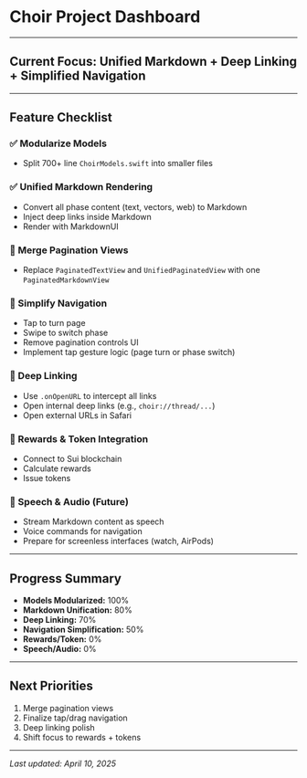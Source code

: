 # Choir Project Dashboard

---

## Current Focus: Unified Markdown + Deep Linking + Simplified Navigation

---

## Feature Checklist

### ✅ Modularize Models
- Split 700+ line `ChoirModels.swift` into smaller files

### ✅ Unified Markdown Rendering
- Convert all phase content (text, vectors, web) to Markdown
- Inject deep links inside Markdown
- Render with MarkdownUI

### 🔲 Merge Pagination Views
- Replace `PaginatedTextView` and `UnifiedPaginatedView` with one `PaginatedMarkdownView`

### 🔲 Simplify Navigation
- Tap to turn page
- Swipe to switch phase
- Remove pagination controls UI
- Implement tap gesture logic (page turn or phase switch)

### 🔲 Deep Linking
- Use `.onOpenURL` to intercept all links
- Open internal deep links (e.g., `choir://thread/...`)
- Open external URLs in Safari

### 🔲 Rewards & Token Integration
- Connect to Sui blockchain
- Calculate rewards
- Issue tokens

### 🔲 Speech & Audio (Future)
- Stream Markdown content as speech
- Voice commands for navigation
- Prepare for screenless interfaces (watch, AirPods)

---

## Progress Summary

- **Models Modularized:** 100%
- **Markdown Unification:** 80%
- **Deep Linking:** 70%
- **Navigation Simplification:** 50%
- **Rewards/Token:** 0%
- **Speech/Audio:** 0%

---

## Next Priorities

1. Merge pagination views
2. Finalize tap/drag navigation
3. Deep linking polish
4. Shift focus to rewards + tokens

---

_Last updated: April 10, 2025_
